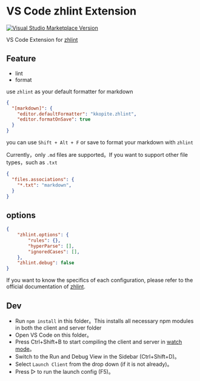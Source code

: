 # VS Code zhlint Extension

<a href="https://marketplace.visualstudio.com/items?itemName=kkopite.zhlint" target="__blank"><img src="https://img.shields.io/visual-studio-marketplace/v/kkopite.zhlint.svg?color=ed5d47&amp;label=VS%20Code%20Marketplace&logo=visual-studio-code" alt="Visual Studio Marketplace Version" /></a>


VS Code Extension for [zhlint](https://zhlint-project.github.io/zhlint/#supported-rules)

## Feature

- lint
- format

use `zhlint` as your default formatter for markdown

```json
{
  "[markdown]": {
    "editor.defaultFormatter": "kkopite.zhlint",
    "editor.formatOnSave": true
  }
}
```

you can use `Shift + Alt + F` or save to format your markdown with `zhlint`

Currently，only `.md` files are supported。If you want to support other file types，such as `.txt`

```json
{
  "files.associations": {
    "*.txt": "markdown",
  }
}
```

## options

```json
{
	"zhlint.options": {
		"rules": {},
		"hyperParse": [],
		"ignoredCases": [],
	},
	"zhlint.debug": false
}
```

If you want to know the specifics of each configuration, please refer to the official documentation of [zhlint](https://zhlint-project.github.io/zhlint).


## Dev

- Run `npm install` in this folder。This installs all necessary npm modules in both the client and server folder
- Open VS Code on this folder。
- Press Ctrl+Shift+B to start compiling the client and server in [watch mode](https://code.visualstudio.com/docs/editor/tasks#:~:text=The%20first%20entry%20executes,the%20HelloWorld.js%20file.)。
- Switch to the Run and Debug View in the Sidebar (Ctrl+Shift+D)。
- Select `Launch Client` from the drop down (if it is not already)。
- Press ▷ to run the launch config (F5)。
